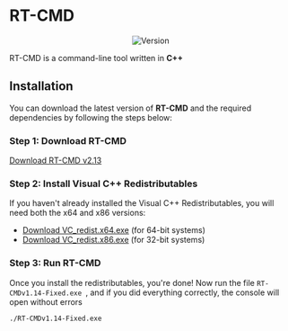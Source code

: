 # RT-CMD

<p align="center">
  <img src="https://img.shields.io/badge/Version-2.13-blue.svg" alt="Version">
</p>

RT-CMD is a command-line tool written in **C++**

## Installation

You can download the latest version of **RT-CMD** and the required dependencies by following the steps below:

### Step 1: Download RT-CMD

[Download RT-CMD v2.13](https://github.com/retrojan/rt-cmd/releases/download/cmd/RT-CMDv2.13.exe)

### Step 2: Install Visual C++ Redistributables

If you haven't already installed the Visual C++ Redistributables, you will need both the x64 and x86 versions:

- [Download VC_redist.x64.exe](https://github.com/retrojan/rt-cmd/releases/download/rt-cmd/VC_redist.x64.exe) (for 64-bit systems)
- [Download VC_redist.x86.exe](https://github.com/retrojan/rt-cmd/releases/download/rt-cmd/VC_redist.x86.exe) (for 32-bit systems)

### Step 3: Run RT-CMD

Once you install the redistributables, you're done! Now run the file `RT-CMDv1.14-Fixed.exe `, and if you did everything correctly, the console will open without errors

```bash
./RT-CMDv1.14-Fixed.exe
```
